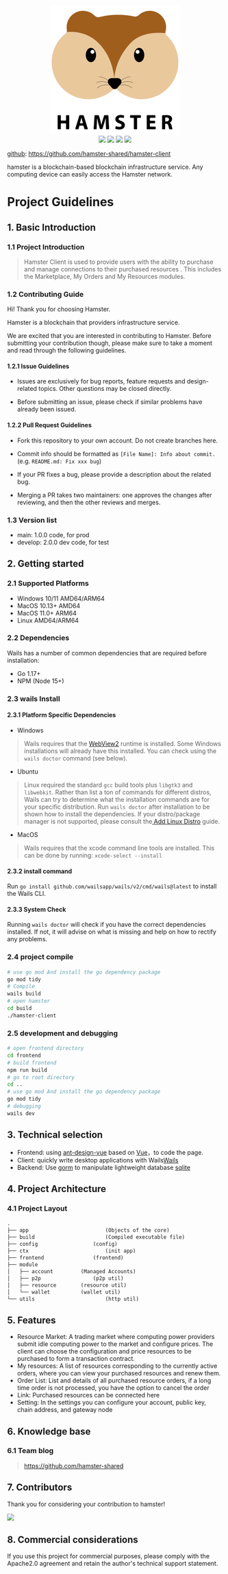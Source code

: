 <div align=center>
<img src="./doc/logo-300.png" width=300" height="300" />
</div>
<div align=center>
<img src="https://img.shields.io/badge/golang-1.17-blue"/>
<img src="https://img.shields.io/badge/wails/v2-Beat3.0.0-lightBlue"/>
<img src="https://img.shields.io/badge/ant--design--vue-2.2.8-brightgreen"/>
<img src="https://img.shields.io/badge/go--libp2p-1.5.2-red"/>
</div>




[github](https://github.com/hamster-shared/hamster-provider): https://github.com/hamster-shared/hamster-client

hamster is a blockchain-based blockchain infrastructure service. Any computing device can easily access the Hamster network.

# Project Guidelines

## 1. Basic Introduction

### 1.1 Project Introduction

> Hamster Client is used to provide users with the ability to purchase and manage connections to their purchased resources . This includes the Marketplace, My Orders and My Resources modules.

### 1.2 Contributing Guide

Hi! Thank you for choosing Hamster.

Hamster is a blockchain that providers infrastructure service.

We are excited that you are interested in contributing to Hamster. Before submitting your contribution though, please make sure to take a moment and read through the following guidelines.

#### 1.2.1 Issue Guidelines

- Issues are exclusively for bug reports, feature requests and design-related topics. Other questions may be closed directly.

- Before submitting an issue, please check if similar problems have already been issued.

#### 1.2.2 Pull Request Guidelines

- Fork this repository to your own account. Do not create branches here.

- Commit info should be formatted as `[File Name]: Info about commit.` (e.g. `README.md: Fix xxx bug`)

- If your PR fixes a bug, please provide a description about the related bug.

- Merging a PR takes two maintainers: one approves the changes after reviewing, and then the other reviews and merges.

### 1.3 Version list

- main: 1.0.0 code, for prod
- develop: 2.0.0 dev code, for test

## 2. Getting started

### 2.1 Supported Platforms

- Windows 10/11 AMD64/ARM64
- MacOS 10.13+ AMD64
- MacOS 11.0+ ARM64
- Linux AMD64/ARM64

### 2.2 Dependencies

Wails has a number of common dependencies that are required before installation:

- Go 1.17+
- NPM (Node 15+)

### 2.3 wails Install

#### 2.3.1 Platform Specific Dependencies

- Windows

> Wails requires that the [WebView2](https://developer.microsoft.com/en-us/microsoft-edge/webview2/) runtime is installed. Some Windows installations will already have this installed. You can check using the `wails doctor` command (see below).

- Ubuntu

> Linux required the standard `gcc` build tools plus `libgtk3` and `libwebkit`. Rather than list a ton of commands for different distros, Wails can try to determine what the installation commands are for your specific distribution. Run `wails doctor` after installation to be shown how to install the dependencies. If your distro/package manager is not supported, please consult the[ Add Linux Distro](https://wails.io/docs/guides/linux-distro-support) guide.

- MacOS

> Wails requires that the xcode command line tools are installed. This can be done by running:
> `xcode-select --install`

#### 2.3.2 install command

Run `go install github.com/wailsapp/wails/v2/cmd/wails@latest` to install the Wails CLI.

#### 2.3.3 System Check

Running `wails doctor` will check if you have the correct dependencies installed. If not, it will advise on what is missing and help on how to rectify any problems.

### 2.4 project compile

```bash
# use go mod And install the go dependency package
go mod tidy
# Compile
wails build
# open hamster
cd build
./hamster-client
```

### 2.5 development and debugging

```bash
# open frontend directory
cd frontend
# build frontend
npm run build
# go to root directory
cd ..
# use go mod And install the go dependency package
go mod tidy
# debugging 
wails dev
```



## 3. Technical selection

- Frontend: using [ant-design-vue](https://www.antdv.com/docs/vue/introduce/) based on [Vue](https://vuejs.org)，to code the page.
- Client: quickly write desktop applications with Wails[Wails](https://wails.io/docs/introduction)
- Backend: Use [gorm](https://gorm.io/docs/) to manipulate lightweight database [sqlite](https://www.sqlite.org/index.html)

## 4. Project Architecture

### 4.1 Project Layout

```
.
├── app							(Objects of the core)
├── build						(Compiled executable file)
├── config					(config)
├── ctx							(init app)
├── frontend				(frontend)
├── module
│   ├── account			(Managed Accounts)
│   ├── p2p					(p2p util)
│   ├── resource		(resource util)
│   └── wallet			(wallet util)
└── utils						(http util)
```

## 5. Features

- Resource Market: A trading market where computing power providers submit idle computing power to the market and configure prices. The client can choose the configuration and price resources to be purchased to form a transaction contract.
- My resources: A list of resources corresponding to the currently active orders, where you can view your purchased resources and renew them.
- Order List: List and details of all purchased resource orders, if a long time order is not processed, you have the option to cancel the order
- Link: Purchased resources can be connected here
- Setting: In the settings you can configure your account, public key, chain address, and gateway node

## 6. Knowledge base

### 6.1 Team blog
> https://github.com/hamster-shared

## 7. Contributors

Thank you for considering your contribution to hamster!

<a href="https://github.com/hamster-shared/hamster-client/graphs/contributors">
  <img src="https://contrib.rocks/image?repo=hamster-shared/hamster-client" />
</a>

## 8. Commercial considerations

If you use this project for commercial purposes, please comply with the Apache2.0 agreement and retain the author's technical support statement.